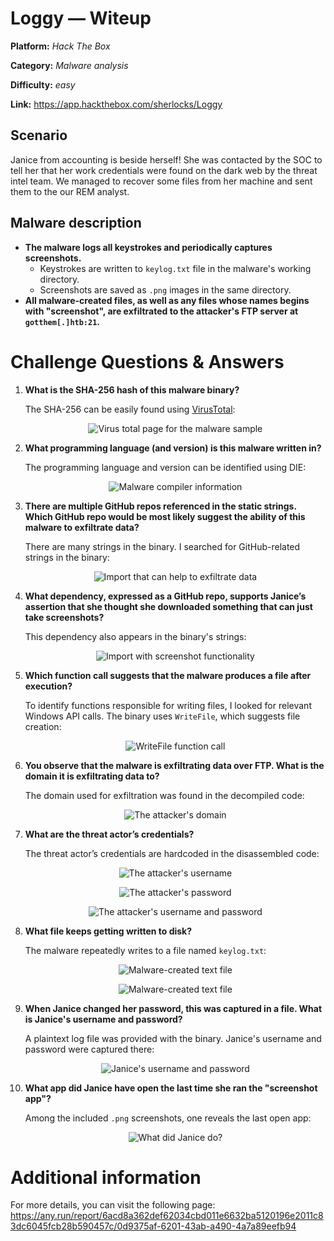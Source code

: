 # Loggy — Witeup

**Platform:** *Hack The Box*

**Category:** *Malware analysis*

**Difficulty:** *easy*

**Link:** https://app.hackthebox.com/sherlocks/Loggy

## Scenario

Janice from accounting is beside herself! She was contacted by the SOC to tell her that her work credentials were found on the dark web by the threat intel team. We managed to recover some files from her machine and sent them to the our REM analyst.

## Malware description

- **The malware logs all keystrokes and periodically captures screenshots.**
	- Keystrokes are written to `keylog.txt` file in the malware's working directory.
	- Screenshots are saved as `.png` images in the same directory.
- **All malware-created files, as well as any files whose names begins with "screenshot", are exfiltrated to the attacker's FTP server at `gotthem[.]htb:21`.**

# Challenge Questions & Answers

1. **What is the SHA-256 hash of this malware binary?**

	The SHA-256 can be easily found using [VirusTotal](https://www.virustotal.com/gui/file/6acd8a362def62034cbd011e6632ba5120196e2011c83dc6045fcb28b590457c):
	
	<p align="center">
	<img src="../../resources/HackTheBox/Loggy1.png" alt="Virus total page for the malware sample"/>
	</p>
	
2. **What programming language (and version) is this malware written in?**

	The programming language and version can be identified using DIE:
	
	<p align="center">
	<img src="../../resources/HackTheBox/Loggy2.png" alt="Malware compiler information"/>
	</p>

3. **There are multiple GitHub repos referenced in the static strings. Which GitHub repo would be most likely suggest the ability of this malware to exfiltrate data?**

	There are many strings in the binary. I searched for GitHub-related strings in the binary:

	<p align="center">
	<img src="../../resources/HackTheBox/Loggy3.png" alt="Import that can help to exfiltrate data"/>
	</p>

4. **What dependency, expressed as a GitHub repo, supports Janice’s assertion that she thought she downloaded something that can just take screenshots?**

	This dependency also appears in the binary's strings:

	<p align="center">
	<img src="../../resources/HackTheBox/Loggy4.png" alt="Import with screenshot functionality"/>
	</p>

5. **Which function call suggests that the malware produces a file after execution?**

	To identify functions responsible for writing files, I looked for relevant Windows API calls. The binary uses `WriteFile`, which suggests file creation:

	<p align="center">
	<img src="../../resources/HackTheBox/Loggy5.png" alt="WriteFile function call"/>
	</p>

6. **You observe that the malware is exfiltrating data over FTP. What is the domain it is exfiltrating data to?**

	The domain used for exfiltration was found in the decompiled code:

	<p align="center">
	<img src="../../resources/HackTheBox/Loggy6.png" alt="The attacker's domain"/>
	</p>

7. **What are the threat actor’s credentials?**

	The threat actor’s credentials are hardcoded in the disassembled code:

	<p align="center">
	<img src="../../resources/HackTheBox/Loggy7_0.png" alt="The attacker's username"/>
	</p>
	<p align="center">
	<img src="../../resources/HackTheBox/Loggy7_1.png" alt="The attacker's password"/>
	</p>
	<p align="center">
	<img src="../../resources/HackTheBox/Loggy7_2.png" alt="The attacker's username and password"/>
	</p>

8. **What file keeps getting written to disk?**

	The malware repeatedly writes to a file named `keylog.txt`:

	<p align="center">
	<img src="../../resources/HackTheBox/Loggy8_0.png" alt="Malware-created text file"/>
	</p>
	<p align="center">
	<img src="../../resources/HackTheBox/Loggy8_1.png" alt="Malware-created text file"/>
	</p>

9. **When Janice changed her password, this was captured in a file. What is Janice's username and password?**

	A plaintext log file was provided with the binary. Janice's username and password were captured there:

	<p align="center">
	<img src="../../resources/HackTheBox/Loggy9.png" alt="Janice's username and password"/>
	</p>

10. **What app did Janice have open the last time she ran the "screenshot app"?**

	 Among the included `.png` screenshots, one reveals the last open app:

	<p align="center">
	<img src="../../resources/HackTheBox/Loggy10.png" alt="What did Janice do?"/>
	</p>

# Additional information

For more details, you can visit the following page: https://any.run/report/6acd8a362def62034cbd011e6632ba5120196e2011c83dc6045fcb28b590457c/0d9375af-6201-43ab-a490-4a7a89eefb94